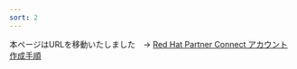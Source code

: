 ```yaml
---
sort: 2
---
```


本ページはURLを移動いたしました　→ [Red Hat Partner Connect アカウント作成手順](https://kaitoinaba.github.io/rh-open-renew/offering/register-partner-connect.html)
